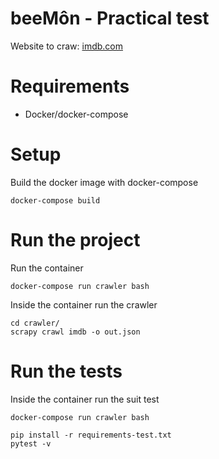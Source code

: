 # beeMôn - Practical test

Website to craw: [imdb.com](https://www.imdb.com/chart/top/?ref_=nv_mv_250)

# Requirements

- Docker/docker-compose

# Setup

Build the docker image with docker-compose

`docker-compose build`

# Run the project

Run the container

`docker-compose run crawler bash`

Inside the container run the crawler

```
cd crawler/
scrapy crawl imdb -o out.json
```

# Run the tests

Inside the container run the suit test

```
docker-compose run crawler bash

pip install -r requirements-test.txt
pytest -v
```